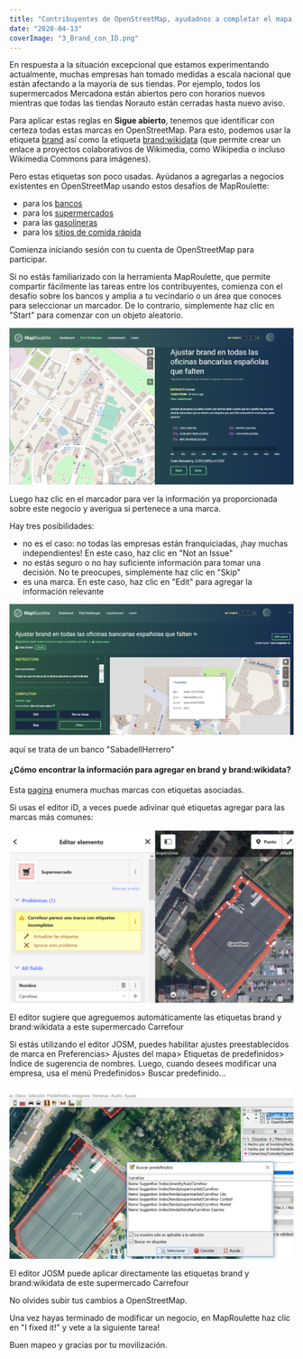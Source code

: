 ```yaml
---
title: "Contribuyentes de OpenStreetMap, ayudadnos a completar el mapa de España de tiendas franquiciadas"
date: "2020-04-13"
coverImage: "3_Brand_con_ID.png"
---
```


En respuesta a la situación excepcional que estamos experimentando actualmente, muchas empresas han tomado medidas a escala nacional que están afectando a la mayoría de sus tiendas. Por ejemplo, todos los supermercados Mercadona están abiertos pero con horarios nuevos mientras que todas las tiendas Norauto están cerradas hasta nuevo aviso.

Para aplicar estas reglas en **Sigue abierto**, tenemos que identificar con certeza todas estas marcas en OpenStreetMap. Para esto, podemos usar la etiqueta [brand](https://wiki.openstreetmap.org/wiki/ES:Key:brand) así como la etiqueta [brand:wikidata](https://wiki.openstreetmap.org/wiki/Key:brand:wikidata) (que permite crear un enlace a proyectos colaborativos de Wikimedia, como Wikipedia o incluso Wikimedia Commons para imágenes).

Pero estas etiquetas son poco usadas. Ayúdanos a agregarlas a negocios existentes en OpenStreetMap usando estos desafíos de MapRoulette:

- para los [bancos](https://maproulette.org/browse/challenges/13124)
- para los [supermercados](https://maproulette.org/browse/challenges/13123)
- para las [gasolineras](https://maproulette.org/browse/challenges/13126)
- para los [sitios de comida rápida](https://maproulette.org/browse/challenges/13125)

Comienza iniciando sesión con tu cuenta de OpenStreetMap para participar.

Si no estás familiarizado con la herramienta MapRoulette, que permite compartir fácilmente las tareas entre los contribuyentes, comienza con el desafío sobre los bancos y amplia a tu vecindario o un área que conoces para seleccionar un marcador. De lo contrario, simplemente haz clic en "Start" para comenzar con un objeto aleatorio.

![Un desafío MapRoulette](images/1_Maproulette.png)

Luego haz clic en el marcador para ver la información ya proporcionada sobre este negocio y averigua si pertenece a una marca.

Hay tres posibilidades:

- no es el caso: no todas las empresas están franquiciadas, ¡hay muchas independientes! En este caso, haz clic en "Not an Issue"
- no estás seguro o no hay suficiente información para tomar una decisión. No te preocupes, simplemente haz clic en "Skip"
- es una marca. En este caso, haz clic en "Edit" para agregar la información relevante

![una tarea de MapRoulette](images/2_Maproulette.png)

aquí se trata de un banco "SabadellHerrero"

#### ¿Cómo encontrar la información para agregar en brand y brand:wikidata?

Esta [pagina](https://nsi.guide) enumera muchas marcas con etiquetas asociadas.

Si usas el editor iD, a veces puede adivinar qué etiquetas agregar para las marcas más comunes:

![ID puede adivinar las etiquetas correctas para agregar](images/3_Brand_con_ID.png)

El editor sugiere que agreguemos automáticamente las etiquetas brand y brand:wikidata a este supermercado Carrefour

Si estás utilizando el editor JOSM, puedes habilitar ajustes preestablecidos de marca en Preferencias> Ajustes del mapa> Etiquetas de predefinidos> Índice de sugerencia de nombres. Luego, cuando desees modificar una empresa, usa el menú Predefinidos> Buscar predefinido...

![Los ajustes preestablecidos del índice de sugerencia de nombres en el editor JOSM](images/4_Brand_con_JOSM.png)

El editor JOSM puede aplicar directamente las etiquetas brand y brand:wikidata de este supermercado Carrefour

No olvides subir tus cambios a OpenStreetMap.

Una vez hayas terminado de modificar un negocio, en MapRoulette haz clic en "I fixed it!" y vete a la siguiente tarea!

Buen mapeo y gracias por tu movilización.
